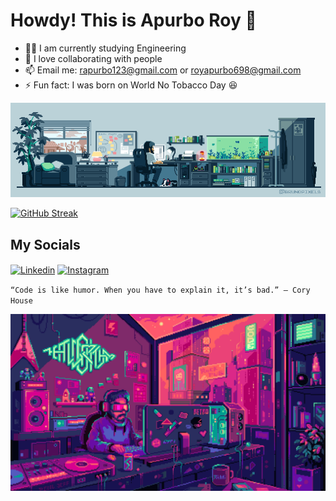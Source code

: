 # Howdy! This is Apurbo Roy 👋

- 👨‍🎓 I am currently studying Engineering
- 🤝 I love collaborating with people
- 📫 Email me: rapurbo123@gmail.com or royapurbo698@gmail.com
- ⚡ Fun fact: I was born on World No Tobacco Day 😆

<!--
- My main interests:
  - Arduino
  - Electronics
  - Python
  - C++
-->

<img src="./media/github-profile-coding-gif.gif" width="1000px">

[![GitHub Streak](https://streak-stats.demolab.com/?user=apurboroy33&card_width=600&card_height=210)](https://git.io/streak-stats)

## My Socials

<a href="https://www.linkedin.com/in/apurbo-roy-68062532b" target="blank"><img align="center" src="https://raw.githubusercontent.com/rahuldkjain/github-profile-readme-generator/master/src/images/icons/Social/linked-in-alt.svg" alt="Linkedin" height="45" width="60" /></a>
<a href="https://instagram.com/apurboroy33" target="blank"><img align="center" src="https://raw.githubusercontent.com/rahuldkjain/github-profile-readme-generator/master/src/images/icons/Social/instagram.svg" alt="Instagram" height="45" width="60" /></a>

`“Code is like humor. When you have to explain it, it’s bad.” — Cory House`

<img src="./media/github-profile-gif-2.gif" width="1000px">

<!---
ApurboRoyGit/ApurboRoyGit is a ✨ special ✨ repository because its `README.md` (this file) appears on your GitHub profile.
You can click the Preview link to take a look at your changes.
--->
